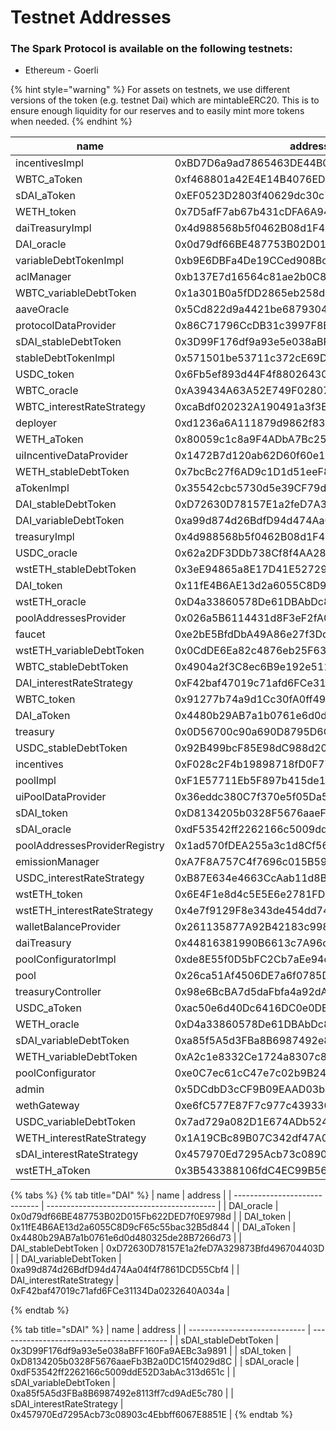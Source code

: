 # Testnet Addresses

### The Spark Protocol is available on the following testnets:

* Ethereum - Goerli

{% hint style="warning" %}
For assets on testnets, we use different versions of the token (e.g. testnet Dai) which are mintableERC20. This is to ensure enough liquidity for our reserves and to easily mint more tokens when needed.
{% endhint %}

| name                          | address                                    |
| ----------------------------- | ------------------------------------------ |
| incentivesImpl                | 0xBD7D6a9ad7865463DE44B05F04559f65e3B11704 |
| WBTC\_aToken                  | 0xf468801a42E4E14B4076ED3D51CDb5459cBf986a |
| sDAI\_aToken                  | 0xEF0523D2803f40629dc30c7A666a950F3d2976DA |
| WETH\_token                   | 0x7D5afF7ab67b431cDFA6A94d50d3124cC4AB2611 |
| daiTreasuryImpl               | 0x4d988568b5f0462B08d1F40bA1F5f17ad2D24F76 |
| DAI\_oracle                   | 0x0d79df66BE487753B02D015Fb622DED7f0E9798d |
| variableDebtTokenImpl         | 0xb9E6DBFa4De19CCed908BcbFe1d015190678AB5f |
| aclManager                    | 0xb137E7d16564c81ae2b0C8ee6B55De81dd46ECe5 |
| WBTC\_variableDebtToken       | 0x1a301B0a5fDD2865eb258d5FAE7356891bB3fa8a |
| aaveOracle                    | 0x5Cd822d9a4421be687930498ec4B498EB972ad29 |
| protocolDataProvider          | 0x86C71796CcDB31c3997F8Ec5C2E3dB3e9e40b985 |
| sDAI\_stableDebtToken         | 0x3D99F176df9a93e5e038aBFF160Fa9AEBc3a9891 |
| stableDebtTokenImpl           | 0x571501be53711c372cE69De51865dD34B87698D5 |
| USDC\_token                   | 0x6Fb5ef893d44F4f88026430d82d4ef269543cB23 |
| WBTC\_oracle                  | 0xA39434A63A52E749F02807ae27335515BA4b07F7 |
| WBTC\_interestRateStrategy    | 0xcaBdf020232A190491a3f3ECCAd3247f82dD4fA2 |
| deployer                      | 0xd1236a6A111879d9862f8374BA15344b6B233Fbd |
| WETH\_aToken                  | 0x80059c1c8a9F4ADbA7Bc258fB520556b57F959ea |
| uiIncentiveDataProvider       | 0x1472B7d120ab62D60f60e1D804B3858361c3C475 |
| WETH\_stableDebtToken         | 0x7bcBc27f6AD9c1D1d51eeF8Bd314E4b14f49DB3F |
| aTokenImpl                    | 0x35542cbc5730d5e39CF79dDBd8976ac984ca109b |
| DAI\_stableDebtToken          | 0xD72630D78157E1a2feD7A329873Bfd496704403D |
| DAI\_variableDebtToken        | 0xa99d874d26BdfD94d474Aa04f4f7861DCD55Cbf4 |
| treasuryImpl                  | 0x4d988568b5f0462B08d1F40bA1F5f17ad2D24F76 |
| USDC\_oracle                  | 0x62a2DF3DDb738Cf8f4AA28192017f47aa2fD9041 |
| wstETH\_stableDebtToken       | 0x3eE94865a8E17D41E5272937dDc0C0890134c0d3 |
| DAI\_token                    | 0x11fE4B6AE13d2a6055C8D9cF65c55bac32B5d844 |
| wstETH\_oracle                | 0xD4a33860578De61DBAbDc8BFdb98FD742fA7028e |
| poolAddressesProvider         | 0x026a5B6114431d8F3eF2fA0E1B2EDdDccA9c540E |
| faucet                        | 0xe2bE5BfdDbA49A86e27f3Dd95710B528D43272C2 |
| wstETH\_variableDebtToken     | 0x0CdDE6Ea82c4876eb25F63Ce7e3F9125F74419eb |
| WBTC\_stableDebtToken         | 0x4904a2f3C8ec6B9e192e5116286F0f59c967bEB2 |
| DAI\_interestRateStrategy     | 0xF42baf47019c71afd6FCe31134Da0232640A034a |
| WBTC\_token                   | 0x91277b74a9d1Cc30fA0ff4927C287fe55E307D78 |
| DAI\_aToken                   | 0x4480b29AB7a1b0761e6d0d480325de28B7266d73 |
| treasury                      | 0x0D56700c90a690D8795D6C148aCD94b12932f4E3 |
| USDC\_stableDebtToken         | 0x92B499bcF85E98dC988d2056A166EeB01F6d4e4A |
| incentives                    | 0xF028c2F4b19898718fD0F77b9b881CbfdAa5e8Bb |
| poolImpl                      | 0xF1E57711Eb5F897b415de1aEFCB64d9BAe58D312 |
| uiPoolDataProvider            | 0x36eddc380C7f370e5f05Da5Bd7F970a27f063e39 |
| sDAI\_token                   | 0xD8134205b0328F5676aaeFb3B2a0DC15f4029d8C |
| sDAI\_oracle                  | 0xdF53542ff2262166c5009ddE52D3abAc313d651c |
| poolAddressesProviderRegistry | 0x1ad570fDEA255a3c1d8Cf56ec76ebA2b7bFDFfea |
| emissionManager               | 0xA7F8A757C4f7696c015B595F51B2901AC0121B18 |
| USDC\_interestRateStrategy    | 0xB87E634e4663CcAab11d8B2C5585473E5B5ecF18 |
| wstETH\_token                 | 0x6E4F1e8d4c5E5E6e2781FD814EE0744cc16Eb352 |
| wstETH\_interestRateStrategy  | 0x4e7f9129F8e343de454dd74EfB7B5FBd40a0154e |
| walletBalanceProvider         | 0x261135877A92B42183c998bFB8580558a28377a6 |
| daiTreasury                   | 0x44816381990B6613c7A96ca1937f3902D8eA3F5b |
| poolConfiguratorImpl          | 0xde8E55f0D5bFC2Cb7aEe94c8062B6E1487A17F29 |
| pool                          | 0x26ca51Af4506DE7a6f0785D20CD776081a05fF6d |
| treasuryController            | 0x98e6BcBA7d5daFbfa4a92dAF08d3d7512820c30C |
| USDC\_aToken                  | 0xac50e6d40Dc6416DC0e0DB61c267a2246d976555 |
| WETH\_oracle                  | 0xD4a33860578De61DBAbDc8BFdb98FD742fA7028e |
| sDAI\_variableDebtToken       | 0xa85f5A5d3FBa8B6987492e8113ff7cd9AdE5c780 |
| WETH\_variableDebtToken       | 0xA2c1e8332Ce1724a8307c881f2e52e0342af4FDb |
| poolConfigurator              | 0xe0C7ec61cC47e7c02b9B24F03f75C7BC406CCA98 |
| admin                         | 0x5DCdbD3cCF9B09EAAD03bc5f50fA2B3d3ACA0121 |
| wethGateway                   | 0xe6fC577E87F7c977c4393300417dCC592D90acF8 |
| USDC\_variableDebtToken       | 0x7ad729a082D1E674ADb52467Efc87B6b3970e492 |
| WETH\_interestRateStrategy    | 0x1A19CBc89B07C342df47A0B8Ceb8d9602969D65c |
| sDAI\_interestRateStrategy    | 0x457970Ed7295Acb73c08903c4Ebbff6067E8851E |
| wstETH\_aToken                | 0x3B543388106fdC4EC99B56Cb18c9F9949C8CfFE6 |



{% tabs %} {% tab title="DAI" %}
| name                          | address                                    |
| ----------------------------- | ------------------------------------------ |
| DAI\_oracle                   | 0x0d79df66BE487753B02D015Fb622DED7f0E9798d |
| DAI\_token                    | 0x11fE4B6AE13d2a6055C8D9cF65c55bac32B5d844 |
| DAI\_aToken                   | 0x4480b29AB7a1b0761e6d0d480325de28B7266d73 |
| DAI\_stableDebtToken          | 0xD72630D78157E1a2feD7A329873Bfd496704403D |
| DAI\_variableDebtToken        | 0xa99d874d26BdfD94d474Aa04f4f7861DCD55Cbf4 |
| DAI\_interestRateStrategy     | 0xF42baf47019c71afd6FCe31134Da0232640A034a |

{% endtab %}

{% tab title="sDAI" %}
| name                          | address                                    |
| ----------------------------- | ------------------------------------------ |
| sDAI\_stableDebtToken         | 0x3D99F176df9a93e5e038aBFF160Fa9AEBc3a9891 |
| sDAI\_token                   | 0xD8134205b0328F5676aaeFb3B2a0DC15f4029d8C |
| sDAI\_oracle                  | 0xdF53542ff2262166c5009ddE52D3abAc313d651c |
| sDAI\_variableDebtToken       | 0xa85f5A5d3FBa8B6987492e8113ff7cd9AdE5c780 |
| sDAI\_interestRateStrategy    | 0x457970Ed7295Acb73c08903c4Ebbff6067E8851E |
{% endtab %}